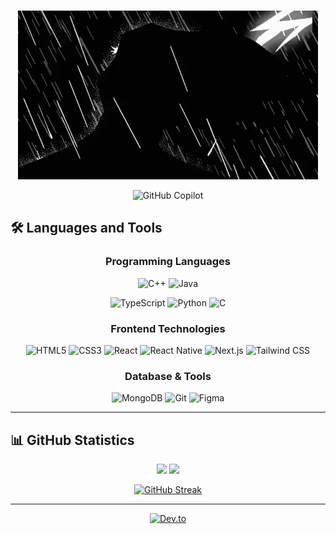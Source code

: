 <div align="center">
  


<!--![Profile Views](https://komarev.com/ghpvc/?username=opadasaleh&label=Profile%20views&color=0e75b6&style=flat)-->

<br/>

![React Animation](https://github.com/opadasaleh/opadasaleh/blob/main/GIF%20by%20Adult%20Swim.gif?raw=true)

  ![GitHub Copilot](https://img.shields.io/badge/github_copilot-8957E5?style=for-the-badge&logo=github-copilot&logoColor=white)
</div>


<!-- --- -->
<!-- 
## 🏆 GitHub Trophies

<div align="center">
  
[![trophy](https://github-profile-trophy.vercel.app/?username=opadasaleh&theme=onedark&column=7)](https://github.com/ryo-ma/github-profile-trophy)

</div> -->



<!--## 🌐 Connect with Me-->





## 🛠️ Languages and Tools

<div align="center">

### Programming Languages

![C++](https://img.shields.io/badge/C++-00599C?style=for-the-badge&logo=c%2B%2B&logoColor=white)
![Java](https://img.shields.io/badge/Java-ED8B00?style=for-the-badge&logo=java&logoColor=white)
<!--![JavaScript](https://img.shields.io/badge/JavaScript-F7DF1E?style=for-the-badge&logo=javascript&logoColor=black)-->
![TypeScript](https://img.shields.io/badge/TypeScript-007ACC?style=for-the-badge&logo=typescript&logoColor=white)
![Python](https://img.shields.io/badge/Python-3776AB?style=for-the-badge&logo=python&logoColor=white)
![C](https://img.shields.io/badge/c-%2300599C.svg?style=for-the-badge&logo=c&logoColor=white)
### Frontend Technologies

![HTML5](https://img.shields.io/badge/HTML5-E34F26?style=for-the-badge&logo=html5&logoColor=white)
![CSS3](https://img.shields.io/badge/CSS3-1572B6?style=for-the-badge&logo=css3&logoColor=white)
![React](https://img.shields.io/badge/React-20232A?style=for-the-badge&logo=react&logoColor=61DAFB)
![React Native](https://img.shields.io/badge/React_Native-20232A?style=for-the-badge&logo=react&logoColor=61DAFB)
![Next.js](https://img.shields.io/badge/Next.js-000000?style=for-the-badge&logo=next.js&logoColor=white)
![Tailwind CSS](https://img.shields.io/badge/Tailwind_CSS-38B2AC?style=for-the-badge&logo=tailwind-css&logoColor=white)

### Database & Tools

![MongoDB](https://img.shields.io/badge/MongoDB-4EA94B?style=for-the-badge&logo=mongodb&logoColor=white)
![Git](https://img.shields.io/badge/Git-F05032?style=for-the-badge&logo=git&logoColor=white)
![Figma](https://img.shields.io/badge/Figma-F24E1E?style=for-the-badge&logo=figma&logoColor=white)

</div>

---

## 📊 GitHub Statistics

<div align="center">
  
<img height="180em" src="https://github-readme-stats.vercel.app/api?username=opadasaleh&show_icons=true&theme=dark&include_all_commits=true&count_private=true"/>
<img height="180em" src="https://github-readme-stats.vercel.app/api/top-langs/?username=opadasaleh&layout=compact&langs_count=7&theme=dark"/>

</div>

<div align="center">
  
[![GitHub Streak](https://github-readme-streak-stats.herokuapp.com/?user=opadasaleh&theme=dark&background=000000&ring=00FF00&fire=00FF00&currStreakLabel=00FF00)](https://git.io/streak-stats)

</div>

---

<div align="center">
  
<!-- ### ⚡ Fun fact: I love turning coffee into code! ☕️💻 -->

</div>

<div align="center">
  
[![Dev.to](https://img.shields.io/badge/Dev.to-0A0A0A?style=for-the-badge&logo=dev.to&logoColor=white)](https://dev.to/opadasaleh)

</div>
